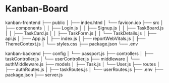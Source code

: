 # Kanban-Board

kanban-frontend
├── public
│   ├── index.html
│   └── favicon.ico
├── src
│   ├── components
│   │   ├── Login.js
│   │   ├── Signup.js
│   │   ├── TaskBoard.js
│   │   ├── TaskCard.js
│   │   ├── TaskForm.js
│   │   └── TaskDetails.js
│   ├── api.js
│   ├── App.js
│   ├── index.js
│   ├── reportWebVitals.js
│   ├── ThemeContext.js
│   └── styles.css
├── package.json
└── .env


kanban-backend
├── config
│   └── passport.js
├── controllers
│   ├── taskController.js
│   └── userController.js
├── middleware
│   └── authMiddleware.js
├── models
│   ├── Task.js
│   └── User.js
├── routes
│   ├── authRoutes.js
│   ├── taskRoutes.js
│   └── userRoutes.js
├── .env
├── package.json
├── server.js
